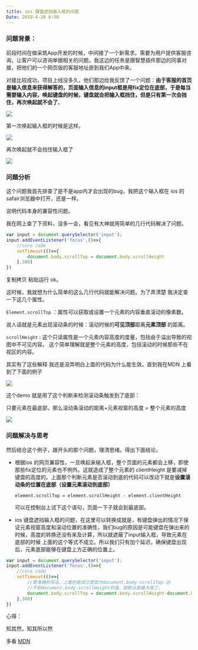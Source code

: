 ```yaml
---
title: ios 键盘遮挡输入框的问题
Date: 2019-4-20 6:50
---
```


### 问题背景：

前段时间在做采筑App开发的时候，中间接了一个新需求。需要为用户提供客服咨询，让客户可以咨询单据相关的问题。我这边的任务是跟智慧插件那边的同事对接，把他们的一个网页版的客服地址嵌到我们App中来。

对接比较成功，项目上线没多久，他们那边给我反馈了一个问题：**由于客服的首页是输入信息来获得解答的，页面输入信息的input框是用fix定位在底部，于是每当需要输入内容，唤起键盘的时候，键盘就会把输入框挡住，但是只有第一次会挡住，再次唤起就不会了**。

<!-- more -->

![](https://img2018.cnblogs.com/blog/940210/201809/940210-20180914151610137-1902977467.png)


第一次唤起输入框的时候是这样。

![](https://img2018.cnblogs.com/blog/940210/201809/940210-20180914151544190-511278931.png)


再次唤起就不会挡住输入框了

![](https://img2018.cnblogs.com/blog/940210/201809/940210-20180914151550698-640203777.png)


### 问题分析
这个问题我首先排查了是不是app内才会出现的bug，我把这个输入框在 ios 的 safair浏览器中打开，还是一样。

说明代码本身的兼容性问题。

我在网上查了下资料，没多一会，看见有大神就用简单的几行代码解决了问题。

```js
var input = document.querySelector('input');
input.addEventListener('focus',()=>{
    //core code
    setTimeout(()=>{
		document.body.scrollTop = document.body.scrollHeight 
	},300)
})
```

复制拷贝 粘贴运行 ok。

这时候，我就想为什么简单的这么几行代码就能解决问题。为了弄清楚 我决定查一下这几个属性。

`Element.scrollTop` ：属性可以获取或设置一个元素的内容垂直滚动的像素数。

说人话就是元素出现滚动条的时候：滚动时候的**可见顶部**距离**元素顶部** 的距离。

`scrollHeight` : 这个只读属性是一个元素内容高度的度量，包括由于溢出导致的视图中不可见内容。
这个简单理解就是整个元素的高度，包括滚动的时候那些不在视区的内容。



其实有了这些解释 我还是没弄明白上面的代码为什么能生效。直到我在MDN 上看到了下面的例子

![](https://img2018.cnblogs.com/blog/940210/201809/940210-20180914151712373-551856443.png)


这个demo 就是用了这个判断来检测滚动条触发到了底部：

只要元素在最底部，那么滚动条滚动的距离+元素视窗的高度 = 整个元素的高度  


![](https://img2018.cnblogs.com/blog/940210/201809/940210-20180914151522386-22164903.gif)



### 问题解决与思考

然后结合这个例子，跟开头的那个问题，理清思绪。得出下面结论。

- 根据ios 的网页兼容性，一旦唤起来输入框，整个页面的元素都会上移，即使那些fix定位的元素也不例外。这就造成了整个元素的 clientHeight 是要减掉键盘的高度的。上面那个判断元素是否滚动到底的代码可以改动下就是**设置滚动条的位置在底部（设置元素滚动到底部）**

  `element.scrollTop = element.scrollHeight - element.clientHeight`

  可以在控制台上试下这个语句，页面一下子就会到最底部。

- ios 键盘遮挡输入框的问题，在这里可以转换成就是，有键盘弹出的情况下保证元素视窗高度和滚动位置的准确性，我们bug的原因是可能键盘在弹出来的时候，高度的转换还没有来及计算，所以就遮蔽了input输入框，导致元素在底部的时候 上面的这个等式不成立。所以我们只有加个延迟，确保键盘出现后，元素底部能够在键盘上方正确的位置上。

```js
var input = document.querySelector('input');
input.addEventListener('focus',()=>{
    //core code
    setTimeout(()=>{
        //更准确的写法。上面的能成立是因为document.body.scrollTop 达
        //不到document.body.scrollHeight的值，就默认是最大值了。
		document.body.scrollTop = document.body.scrollHeight-document.body.clientHeight
	},300)
})
```



心得：

知其然，知其所以然

多看 [MDN](https://developer.mozilla.org/zh-CN/docs/Web/API/Element/scrollHeight)
